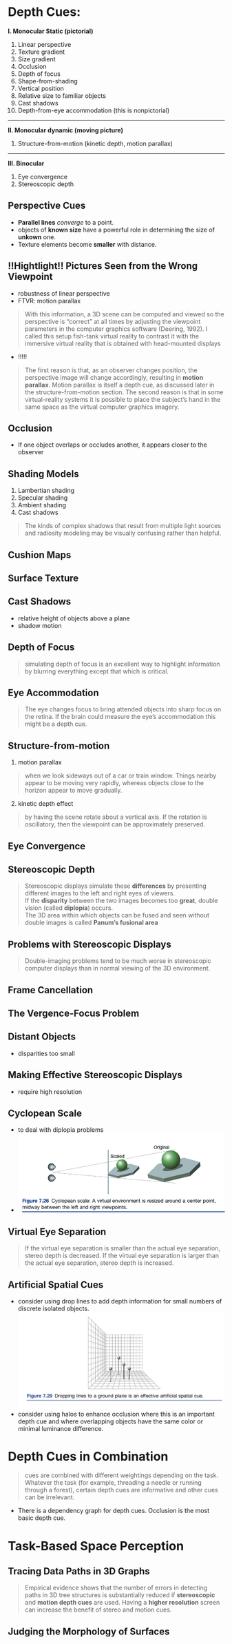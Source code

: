 # Depth Cues:
**I. Monocular Static (pictorial)**
1. Linear perspective
2. Texture gradient
3. Size gradient
4. Occlusion
5. Depth of focus
6. Shape-from-shading
7. Vertical position
8. Relative size to familiar objects
9. Cast shadows
10. Depth-from-eye accommodation (this is nonpictorial)
----
**II. Monocular dynamic (moving picture)**
1. Structure-from-motion (kinetic depth, motion parallax)
---
**III. Binocular**
1. Eye convergence
2. Stereoscopic depth

## Perspective Cues
- **Parallel lines** *converge* to a point.
- objects of **known size** have a powerful role in determining the size of **unkown** one.
- Texture elements become **smaller** with distance.

## !!Hightlight!! Pictures Seen from the Wrong Viewpoint
- robustness of linear perspective
- FTVR: motion parallax
> With this information,
a 3D scene can be computed and viewed so the perspective is “correct” at all
times by adjusting the viewpoint parameters in the computer graphics software
(Deering, 1992). I called this setup fish-tank virtual reality to contrast it with the
immersive virtual reality that is obtained with head-mounted displays
- !!!!!
> The first reason is that, as an observer changes position, the perspective image will
change accordingly, resulting in **motion parallax**. Motion parallax is itself a depth
cue, as discussed later in the structure-from-motion section. The second reason is
that in some virtual-reality systems it is possible to place the subject’s hand in
the same space as the virtual computer graphics imagery.
## Occlusion
- If one object overlaps or occludes another, it appears closer to the observer

## Shading Models
1. Lambertian shading
2. Specular shading
3. Ambient shading
3. Cast shadows
> The kinds of complex shadows that result from multiple light
sources and radiosity modeling may be visually confusing rather than helpful.

## Cushion Maps
## Surface Texture
## Cast Shadows
- relative height of objects above a plane
- shadow motion

## Depth of Focus
> simulating depth of focus is an excellent way to highlight information
by blurring everything except that which is critical.

## Eye Accommodation
> The eye changes focus to bring attended objects into sharp focus on the retina. If the
brain could measure the eye’s accommodation this might be a depth cue.

## Structure-from-motion
1. motion parallax
> when we look sideways out of a
car or train window. Things nearby appear to be moving very rapidly, whereas objects
close to the horizon appear to move gradually.
2. kinetic depth effect
> by having the scene
rotate about a vertical axis. If the rotation is oscillatory, then the viewpoint can be
approximately preserved.

## Eye Convergence
## Stereoscopic Depth
> Stereoscopic displays
simulate these **differences** by presenting different images to the left and right eyes of
viewers. \
> If the **disparity** between the two images becomes too **great**, double vision (called **diplopia**)
occurs. \
> The 3D area within which objects can be
fused and seen without double images is called **Panum’s fusional area**

## Problems with Stereoscopic Displays
> Double-imaging problems tend to be
much worse in stereoscopic computer displays than in normal viewing of the 3D
environment.

## Frame Cancellation
## The Vergence-Focus Problem
## Distant Objects
- disparities too small
## Making Effective Stereoscopic Displays
- require high resolution
## Cyclopean Scale
- to deal with diplopia problems
- ![image](https://github.com/wufun/hello-world/blob/master/Perception/cyclopean%20scale.png)

## Virtual Eye Separation
> If the virtual eye separation is smaller
than the actual eye separation, stereo depth is decreased. If the virtual eye separation is
larger than the actual eye separation, stereo depth is increased.

## Artificial Spatial Cues
- consider using drop lines to add depth information for small numbers
of discrete isolated objects.
![image](https://github.com/wufun/hello-world/blob/master/Perception/artificial.png)
- consider using halos to enhance occlusion
where this is an important depth cue and where overlapping objects have the
same color or minimal luminance difference.

# Depth Cues in Combination
> cues
are combined with different weightings depending on the task. Whatever the task
(for example, threading a needle or running through a forest), certain depth cues are
informative and other cues can be irrelevant.
- There is a dependency graph for depth cues. Occlusion is the most basic depth cue.

# Task-Based Space Perception
## Tracing Data Paths in 3D Graphs
> Empirical evidence shows that the number of errors in detecting paths in 3D tree structures
is substantially reduced if **stereoscopic** and **motion depth cues** are used.
> Having a **higher resolution** screen can increase the benefit of stereo and motion cues.
## Judging the Morphology of Surfaces
